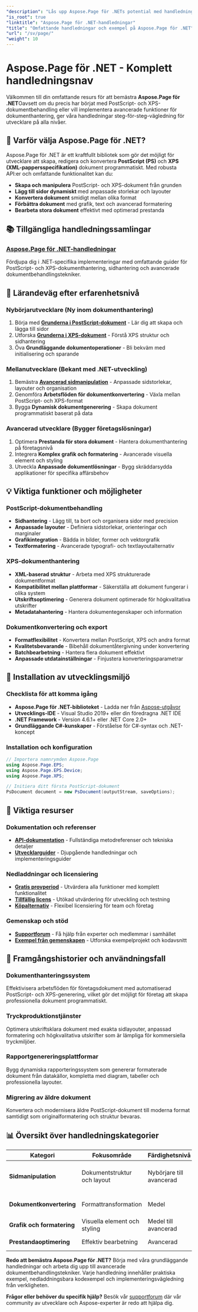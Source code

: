 ```yaml
---
"description": "Lås upp Aspose.Page för .NETs potential med handledningar som täcker skapande, manipulering och förbättring av PostScript- och XPS-dokument. Bemästra teknikerna utan ansträngning, från grunderna till avancerade."
"is_root": true
"linktitle": "Aspose.Page för .NET-handledningar"
"title": "Omfattande handledningar och exempel på Aspose.Page för .NET"
"url": "/sv/page/"
"weight": 10
---
```


# Aspose.Page för .NET - Komplett handledningsnav

Välkommen till din omfattande resurs för att bemästra **Aspose.Page för .NET**Oavsett om du precis har börjat med PostScript- och XPS-dokumentbehandling eller vill implementera avancerade funktioner för dokumenthantering, ger våra handledningar steg-för-steg-vägledning för utvecklare på alla nivåer.

## 🚀 Varför välja Aspose.Page för .NET?

Aspose.Page för .NET är ett kraftfullt bibliotek som gör det möjligt för utvecklare att skapa, redigera och konvertera **PostScript (PS)** och **XPS (XML-pappersspecifikation)** dokument programmatiskt. Med robusta API:er och omfattande funktionalitet kan du:

- **Skapa och manipulera** PostScript- och XPS-dokument från grunden
- **Lägg till sidor dynamiskt** med anpassade storlekar och layouter  
- **Konvertera dokument** smidigt mellan olika format
- **Förbättra dokument** med grafik, text och avancerad formatering
- **Bearbeta stora dokument** effektivt med optimerad prestanda

## 📚 Tillgängliga handledningssamlingar

### **[Aspose.Page för .NET-handledningar](/page/net/)**
Fördjupa dig i .NET-specifika implementeringar med omfattande guider för PostScript- och XPS-dokumenthantering, sidhantering och avancerade dokumentbehandlingstekniker.

## 🎯 Lärandeväg efter erfarenhetsnivå

### **Nybörjarutvecklare** (Ny inom dokumenthantering)
1. Börja med **[Grunderna i PostScript-dokument](/page/net/master-page-manipulation/add-page-to-postscript-document/)** - Lär dig att skapa och lägga till sidor
2. Utforska **[Grunderna i XPS-dokument](/page/net/master-page-manipulation/adding-page-to-xps-document/)** - Förstå XPS struktur och sidhantering
3. Öva **Grundläggande dokumentoperationer** - Bli bekväm med initialisering och sparande

### **Mellanutvecklare** (Bekant med .NET-utveckling)
1. Bemästra **[Avancerad sidmanipulation](/page/net/master-page-manipulation/)** - Anpassade sidstorlekar, layouter och organisation
2. Genomföra **Arbetsflöden för dokumentkonvertering** - Växla mellan PostScript- och XPS-format
3. Bygga **Dynamisk dokumentgenerering** - Skapa dokument programmatiskt baserat på data

### **Avancerad utvecklare** (Bygger företagslösningar)
1. Optimera **Prestanda för stora dokument** - Hantera dokumenthantering på företagsnivå
2. Integrera **Komplex grafik och formatering** - Avancerade visuella element och styling
3. Utveckla **Anpassade dokumentlösningar** - Bygg skräddarsydda applikationer för specifika affärsbehov

## 💡 Viktiga funktioner och möjligheter

### **PostScript-dokumentbehandling**
- **Sidhantering** - Lägg till, ta bort och organisera sidor med precision
- **Anpassade layouter** - Definiera sidstorlekar, orienteringar och marginaler
- **Grafikintegration** - Bädda in bilder, former och vektorgrafik
- **Textformatering** - Avancerade typografi- och textlayoutalternativ

### **XPS-dokumenthantering**
- **XML-baserad struktur** - Arbeta med XPS strukturerade dokumentformat
- **Kompatibilitet mellan plattformar** - Säkerställa att dokument fungerar i olika system
- **Utskriftsoptimering** - Generera dokument optimerade för högkvalitativa utskrifter
- **Metadatahantering** - Hantera dokumentegenskaper och information

### **Dokumentkonvertering och export**
- **Formatflexibilitet** - Konvertera mellan PostScript, XPS och andra format
- **Kvalitetsbevarande** - Bibehåll dokumentåtergivning under konvertering
- **Batchbearbetning** - Hantera flera dokument effektivt
- **Anpassade utdatainställningar** - Finjustera konverteringsparametrar

## 🔧 Installation av utvecklingsmiljö

### **Checklista för att komma igång**
- **Aspose.Page för .NET-biblioteket** - Ladda ner från [Aspose-utgåvor](https://releases.aspose.com/page/net/)
- **Utvecklings-IDE** - Visual Studio 2019+ eller din föredragna .NET IDE
- **.NET Framework** - Version 4.6.1+ eller .NET Core 2.0+
- **Grundläggande C#-kunskaper** - Förståelse för C#-syntax och .NET-koncept

### **Installation och konfiguration**
```csharp
// Importera namnrymden Aspose.Page
using Aspose.Page.EPS;
using Aspose.Page.EPS.Device;
using Aspose.Page.XPS;

// Initiera ditt första PostScript-dokument
PsDocument document = new PsDocument(outputStream, saveOptions);
```

## 🔗 Viktiga resurser

### **Dokumentation och referenser**
- **[API-dokumentation](https://reference.aspose.com/page/net/)** - Fullständiga metodreferenser och tekniska detaljer
- **[Utvecklarguider](https://docs.aspose.com/page/net/)** - Djupgående handledningar och implementeringsguider

### **Nedladdningar och licensiering**
- **[Gratis provperiod](https://releases.aspose.com/page/net/)** - Utvärdera alla funktioner med komplett funktionalitet
- **[Tillfällig licens](https://purchase.conholdate.com/temporary-license/)** - Utökad utvärdering för utveckling och testning
- **[Köpalternativ](https://purchase.conholdate.com/buy)** - Flexibel licensiering för team och företag

### **Gemenskap och stöd**
- **[Supportforum](https://forum.aspose.com/c/page/39)** - Få hjälp från experter och medlemmar i samhället
- **[Exempel från gemenskapen](https://github.com/aspose-page/Aspose.Page-for-.NET)** - Utforska exempelprojekt och kodavsnitt

## 🎯 Framgångshistorier och användningsfall

### **Dokumenthanteringssystem**
Effektivisera arbetsflöden för företagsdokument med automatiserad PostScript- och XPS-generering, vilket gör det möjligt för företag att skapa professionella dokument programmatiskt.

### **Tryckproduktionstjänster**
Optimera utskriftsklara dokument med exakta sidlayouter, anpassad formatering och högkvalitativa utskrifter som är lämpliga för kommersiella tryckmiljöer.

### **Rapportgenereringsplattformar**
Bygg dynamiska rapporteringssystem som genererar formaterade dokument från datakällor, kompletta med diagram, tabeller och professionella layouter.

### **Migrering av äldre dokument**
Konvertera och modernisera äldre PostScript-dokument till moderna format samtidigt som originalformatering och struktur bevaras.

## 📊 Översikt över handledningskategorier

| Kategori | Fokusområde | Färdighetsnivå | Viktiga ämnen |
|----------|-------------|-------------|------------|
| **Sidmanipulation** | Dokumentstruktur och layout | Nybörjare till avancerad | Skapande, storleksanpassning och organisation av sidor |
| **Dokumentkonvertering** | Formattransformation | Medel | PostScript ↔ XPS-konvertering, exportalternativ |
| **Grafik och formatering** | Visuella element och styling | Medel till avancerad | Bilder, former, typografi, färger |
| **Prestandaoptimering** | Effektiv bearbetning | Avancerad | Minneshantering, batchbearbetning |

**Redo att bemästra Aspose.Page för .NET?** Börja med våra grundläggande handledningar och arbeta dig upp till avancerade dokumentbehandlingstekniker. Varje handledning innehåller praktiska exempel, nedladdningsbara kodexempel och implementeringsvägledning från verkligheten.

**Frågor eller behöver du specifik hjälp?** Besök vår [supportforum](https://forum.aspose.com/c/page/39) där vår community av utvecklare och Aspose-experter är redo att hjälpa dig.